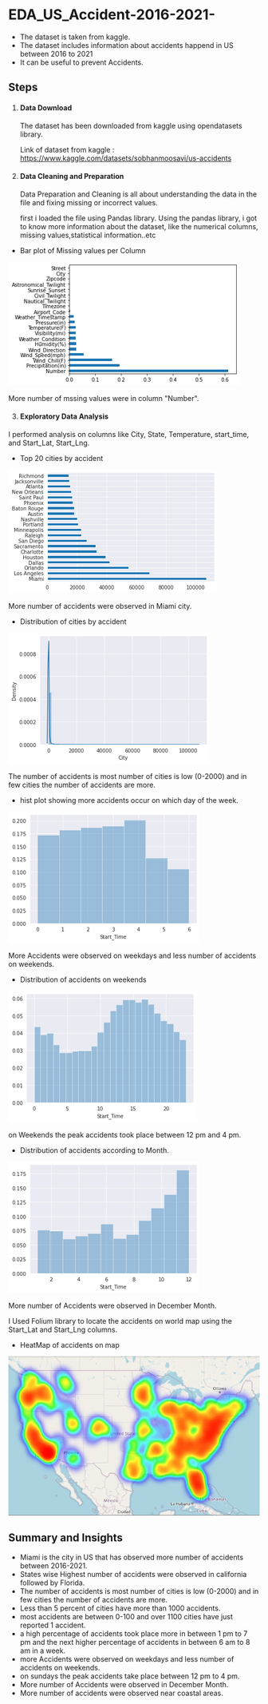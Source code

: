 # EDA_US_Accident-2016-2021-

- The dataset is taken from kaggle. 
- The dataset includes information about accidents happend in US between 2016 to 2021
- It can be useful to prevent Accidents.

## Steps

1. #### Data Download

   The dataset has been downloaded from kaggle using opendatasets library.

   Link of dataset from kaggle : https://www.kaggle.com/datasets/sobhanmoosavi/us-accidents

2. #### Data Cleaning and Preparation

   Data Preparation and Cleaning is all about understanding the data in the file and
   fixing missing or incorrect values.
   
   first i loaded the file using Pandas library. Using the pandas library, i got to know more information about the dataset, like the numerical columns, missing      values,statistical information..etc

- Bar plot of Missing values per Column

![](Screenshots/Bar%20plot%20of%20Missing%20values%20per%20column.png)

More number of mssing values were in column "Number".

3. #### Exploratory Data Analysis

I performed analysis on columns like City, State, Temperature, start_time, and Start_Lat, Start_Lng.

- Top 20 cities by accident

![](Screenshots/Top%2020%20cities%20by%20accident.png)

More number of accidents were observed in Miami city.

- Distribution of cities by accident

![](Screenshots/Distribution%20of%20cities%20by%20accident.png)

The number of accidents is most number of cities is low (0-2000) and in few cities the number of accidents are more.

- hist plot showing more accidents occur on which day of the week.

![](Screenshots/hist%20plot%20showing%20more%20accidents%20occur%20on%20which%20day%20of%20the%20week.png)

More Accidents were observed on weekdays and less number of accidents on weekends.

- Distribution of accidents on weekends

![](Screenshots/Distribution%20of%20accidents%20on%20weekends.png)

on Weekends the peak accidents took place between 12 pm and 4 pm.

- Distribution of accidents according to Month.

![](Screenshots/Distribution%20of%20accidents%20according%20to%20month.png)

More number of Accidents were observed in December Month.

I Used Folium library to locate the accidents on world map using the Start_Lat and Start_Lng columns.

- HeatMap of accidents on map

![](Screenshots/heatmap%20of%20accidents%20on%20map.png)

## Summary and Insights

- Miami is the city in US that has observed more number of accidents between 2016-2021.
- States wise Highest number of accidents were observed in california followed by Florida.
- The number of accidents is most number of cities is low (0-2000) and in few cities the number of accidents are more.
- Less than 5 percent of cities have more than 1000 accidents.
- most accidents are between 0-100 and over 1100 cities have just reported 1 accident.
- a high percentage of accidents took place more in between 1 pm to 7 pm and the next higher percentage of accidents in between 6 am to 8 am in a week.
- more Accidents were observed on weekdays and less number of accidents on weekends.
- on sundays the peak accidents take place between 12 pm to 4 pm.
- More number of Accidents were observed in December Month.
- More number of accidents were observed near coastal areas.
